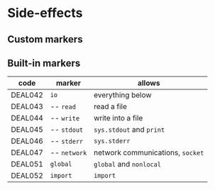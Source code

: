 # Side-effects

## Custom markers



## Built-in markers

| code    | marker          | allows                    |
| ------- | --------------- | ------------------------- |
| DEAL042 | `io`            | everything below          |
| DEAL043 | -- `read`       | read a file               |
| DEAL044 | -- `write`      | write into a file         |
| DEAL045 | -- `stdout`     | `sys.stdout` and `print`  |
| DEAL046 | -- `stderr`     | `sys.stderr`              |
| DEAL047 | -- `network`    | network communications, `socket` |
| DEAL051 | `global`        | `global` and `nonlocal`   |
| DEAL052 | `import`        | `import`                  |
